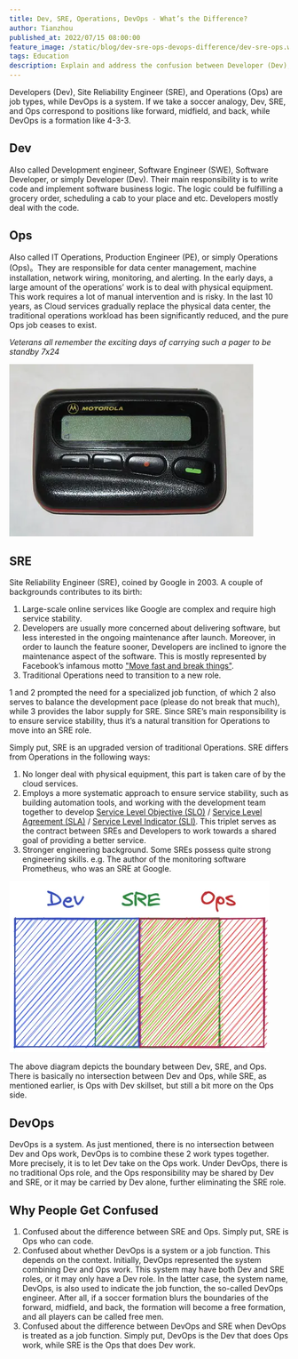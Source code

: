 ```yaml
---
title: Dev, SRE, Operations, DevOps - What’s the Difference?
author: Tianzhou
published_at: 2022/07/15 08:00:00
feature_image: /static/blog/dev-sre-ops-devops-difference/dev-sre-ops.webp
tags: Education
description: Explain and address the confusion between Developer (Dev), Site Reliability Engineer (SRE), (Operations) Ops and DevOps.
---
```


Developers (Dev), Site Reliability Engineer (SRE), and Operations (Ops) are job types, while DevOps is a system. If we take a soccer analogy, Dev, SRE, and Ops correspond to positions like forward, midfield, and back, while DevOps is a formation like 4-3-3.

## Dev

Also called Development engineer, Software Engineer (SWE), Software Developer, or simply Developer (Dev). Their main responsibility is to write code and implement software business logic. The logic could be fulfilling a grocery order, scheduling a cab to your place and etc. Developers mostly deal with the code.

## Ops

Also called IT Operations, Production Engineer (PE), or simply Operations (Ops)。They are responsible for data center management, machine installation, network wiring, monitoring, and alerting. In the early days, a large amount of the operations’ work is to deal with physical equipment. This work requires a lot of manual intervention and is risky. In the last 10 years, as Cloud services gradually replace the physical data center, the traditional operations workload has been significantly reduced, and the pure Ops job ceases to exist.

_Veterans all remember the exciting days of carrying such a pager to be standby 7x24_

![dev-sre-ops-intersection](/static/blog/dev-sre-ops-devops-difference/pager.webp)

## SRE

Site Reliability Engineer (SRE), coined by Google in 2003. A couple of backgrounds contributes to its birth:

1. Large-scale online services like Google are complex and require high service stability.
1. Developers are usually more concerned about delivering software, but less interested in the ongoing maintenance after launch. Moreover, in order to launch the feature sooner, Developers are inclined to ignore the maintenance aspect of the software. This is mostly represented by Facebook’s infamous motto ["Move fast and break things"](https://en.wikipedia.org/wiki/Meta_Platforms#History).
1. Traditional Operations need to transition to a new role.

1 and 2 prompted the need for a specialized job function, of which 2 also serves to balance the development pace (please do not break that much), while 3 provides the labor supply for SRE. Since SRE’s main responsibility is to ensure service stability, thus it’s a natural transition for Operations to move into an SRE role.

Simply put, SRE is an upgraded version of traditional Operations. SRE differs from Operations in the following ways:

1. No longer deal with physical equipment, this part is taken care of by the cloud services.
1. Employs a more systematic approach to ensure service stability, such as building automation tools, and working with the development team together to develop [Service Level Objective (SLO)](https://en.wikipedia.org/wiki/Service-level_objective) / [Service Level Agreement (SLA)](https://en.wikipedia.org/wiki/Service-level_agreement) / [Service Level Indicator (SLI)](https://en.wikipedia.org/wiki/Service_level_indicator). This triplet serves as the contract between SREs and Developers to work towards a shared goal of providing a better service.
1. Stronger engineering background. Some SREs possess quite strong engineering skills. e.g. The author of the monitoring software Prometheus, who was an SRE at Google.

![dev-sre-ops-intersection](/static/blog/dev-sre-ops-devops-difference/dev-sre-ops.webp)

The above diagram depicts the boundary between Dev, SRE, and Ops. There is basically no intersection between Dev and Ops, while SRE, as mentioned earlier, is Ops with Dev skillset, but still a bit more on the Ops side.

## DevOps

DevOps is a system. As just mentioned, there is no intersection between Dev and Ops work, DevOps is to combine these 2 work types together. More precisely, it is to let Dev take on the Ops work. Under DevOps, there is no traditional Ops role, and the Ops responsibility may be shared by Dev and SRE, or it may be carried by Dev alone, further eliminating the SRE role.

## Why People Get Confused

1. Confused about the difference between SRE and Ops. Simply put, SRE is Ops who can code.
1. Confused about whether DevOps is a system or a job function. This depends on the context. Initially, DevOps represented the system combining Dev and Ops work. This system may have both Dev and SRE roles, or it may only have a Dev role. In the latter case, the system name, DevOps, is also used to indicate the job function, the so-called DevOps engineer. After all, if a soccer formation blurs the boundaries of the forward, midfield, and back, the formation will become a free formation, and all players can be called free men.
1. Confused about the difference between DevOps and SRE when DevOps is treated as a job function. Simply put, DevOps is the Dev that does Ops work, while SRE is the Ops that does Dev work.
